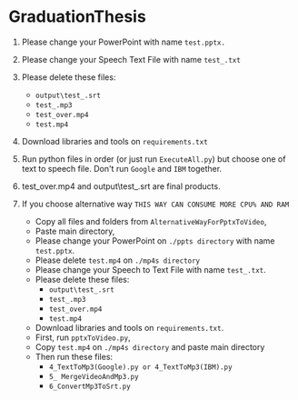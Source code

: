 # GraduationThesis

1. Please change your PowerPoint with name `test.pptx.`
2. Please change your Speech Text File with name `test_.txt`
3. Please delete these files:
	- `output\test_.srt`
	- `test_.mp3`
	- `test_over.mp4`
	- `test.mp4`
4. Download libraries and tools on `requirements.txt`
5. Run python files in order (or just run `ExecuteAll.py`) but choose one of text to speech file. Don't run `Google` and `IBM` together.
7. test_over.mp4 and output\test_.srt are final products.

7. If you choose alternative way `THIS WAY CAN CONSUME MORE CPU% AND RAM`
    - Copy all files and folders from `AlternativeWayForPptxToVideo`,
    - Paste main directory,
    - Please change your PowerPoint on `./ppts directory` with name `test.pptx`.
    - Please delete `test.mp4` on `./mp4s directory`
    - Please change your Speech to Text File with name `test_.txt`.
    - Please delete these files:
      - `output\test_.srt`
      - `test_.mp3`
      - `test_over.mp4`
      - `test.mp4`
    - Download libraries and tools on `requirements.txt`.
    - First, run `pptxToVideo.py`,
    - Copy `test.mp4` on `./mp4s directory` and paste main directory
    - Then run these files:
      - `4_TextToMp3(Google).py or 4_TextToMp3(IBM).py`
      - `5_ MergeVideoAndMp3.py`
      - `6_ConvertMp3ToSrt.py`

    

    

